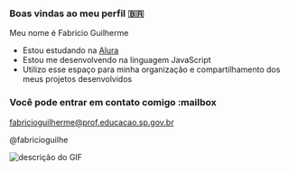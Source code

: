 ### Boas vindas ao meu perfil 🇧🇷

Meu nome é Fabricio Guilherme

- Estou estudando na [Alura](https://www.alura.com.br)
- Estou me desenvolvendo na linguagem JavaScript
- Utilizo esse espaço para minha organização e compartilhamento dos meus projetos desenvolvidos

### Você pode entrar em contato comigo :mailbox

fabricioguilherme@prof.educacao.sp.gov.br

@fabricioguilhe

![descrição do GIF](https://media1.tenor.com/m/M_aZ6_OHVyUAAAAC/professor-noslen-noslen.gif)
